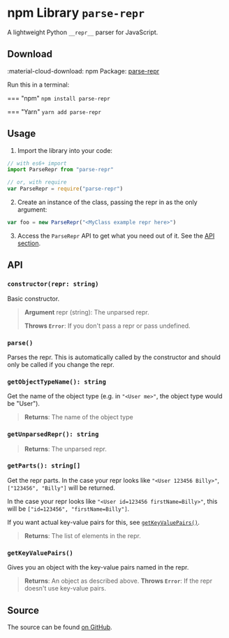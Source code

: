 # npm Library `parse-repr`

A lightweight Python `__repr__` parser for JavaScript.

## Download

:material-cloud-download: npm Package: [parse-repr](https://npmjs.com/package/parse-repr)

Run this in a terminal:

<!-- prettier-ignore-start -->
=== "npm"
    `npm install parse-repr`

=== "Yarn"
    `yarn add parse-repr`
<!-- prettier-ignore-end -->

## Usage

1. Import the library into your code:

```js
// with es6+ import
import ParseRepr from "parse-repr"

// or, with require
var ParseRepr = require("parse-repr")
```

2. Create an instance of the class, passing the repr in as the only argument:

```js
var foo = new ParseRepr("<MyClass example repr here>")
```

3. Access the `ParseRepr` API to get what you need out of it. See the [API section](#api).

## API

### `constructor(repr: string)`

Basic constructor.

> **Argument** repr (string): The unparsed repr.
>
> **Throws `Error`**: If you don't pass a repr or pass undefined.

### `parse()`

Parses the repr.
This is automatically called by the constructor and should only be called if you change the repr.

### `getObjectTypeName(): string`

Get the name of the object type (e.g. in `"<User me>"`, the object type would be "User").

> **Returns**: The name of the object type

### `getUnparsedRepr(): string`

> **Returns**: The unparsed repr.

### `getParts(): string[]`

Get the repr parts.
In the case your repr looks like `"<User 123456 Billy>"`,
`["123456", "Billy"]` will be returned.

In the case your repr looks like `"<User id=123456 firstName=Billy>"`,
this will be `["id=123456", "firstName=Billy"]`.

If you want actual key-value pairs for this, see [`getKeyValuePairs()`](#getKeyValuePairs).

> **Returns**: The list of elements in the repr.

### `getKeyValuePairs()`

Gives you an object with the key-value pairs named in the repr.

> **Returns**: An object as described above.
> **Throws `Error`**: If the repr doesn't use key-value pairs.

## Source

The source can be found [on GitHub](https://github.com/RDIL/parse-repr).
